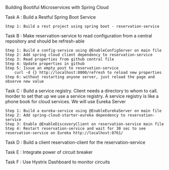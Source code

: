 Building Bootiful Microservices with Spring Cloud


Task A : Build a Restful Spring Boot Service

	Step 1: Build a rest project using spring boot - reservation-service 

Task B : Make reservation-service to read configuration from a central repository and should be refresh-able

	Step 1: Build a config-service using @EnableConfigServer on main file
	Step 2: Add spring cloud client dependency to reservation-service
	Step 3: Read properties from github central file
	Step 4: Update properties in github 
	Step 5: Issue an empty post to reservation-service
		curl -d {} http://localhost:8000/refresh to reload new properties
	Step 6: without restarting anyone server, just reload the page and observe new value
	
	
Task C : Build a service registry. Client needs a directory to whom to call. Inorder to set that up 
we use a service registry. A service registry is like a phone book for cloud services. 
We will use Eureka Server

	Step 1: Build a eureka-service using @EnableEurekaServer on main file
	Step 2: Add spring-cloud-starter-eureka dependency to reservation-service
	Step 3: Enable @EnableDiscoveryClient on reservation-service main file
	Step 4: Restart reservation-service and wait for 30 sec to see 
	reservation-service on Eureka http://localhost:8761/

Task D : Build a client reservation-client for the reservation-service

Task E : Integrate power of circuit breaker

Task F : Use Hystrix Dashboard to monitor circuits 
